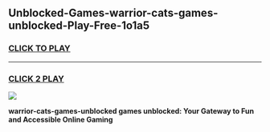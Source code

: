 
## Unblocked-Games-warrior-cats-games-unblocked-Play-Free-1o1a5
<h3>
<a href="https://premium76.site?title=warrior-cats-games-unblocked&ref=19M">CLICK TO PLAY</a></h3>
<hr>

<h3>
<a href="https://premium76.site?title=warrior-cats-games-unblocked&ref=19M">CLICK 2 PLAY</a>
  
</h3>

<a href="https://premium76.site?title=warrior-cats-games-unblocked&ref=19M"><img src="https://clearcache.store/games.png"></a>


**warrior-cats-games-unblocked games unblocked: Your Gateway to Fun and Accessible Online Gaming**
